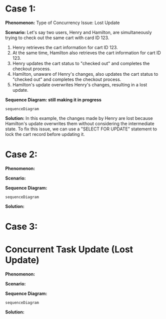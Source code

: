 # Case 1: 

**Phenomenon:**
Type of Concurrency Issue: Lost Update

**Scenario:** 
Let's say two users, Henry and Hamilton, are simultaneously trying to check out the same cart with card ID 123. 

1. Henry retrieves the cart information for cart ID 123.
2. At the same time, Hamilton also retrieves the cart information for cart ID 123.
3. Henry updates the cart status to "checked out" and completes the checkout process.
4. Hamilton, unaware of Henry's changes, also updates the cart status to "checked out" and completes the checkout process.
5. Hamilton's update overwrites Henry's changes, resulting in a lost update.

**Sequence Diagram: still making it in progress**
```mermaid
sequenceDiagram  
```


**Solution:**
In this example, the changes made by Henry are lost because Hamilton's update overwrites them without considering the intermediate state. To fix this issue, we can use a "SELECT FOR UPDATE" statement to lock the cart record before updating it.

# Case 2: 

**Phenomenon:**

**Scenario:** 

**Sequence Diagram:**
```mermaid
sequenceDiagram  
```

**Solution:**

# Case 3: 
# Concurrent Task Update (Lost Update)

**Phenomenon:**

**Scenario:** 

**Sequence Diagram:**
```mermaid
sequenceDiagram  
```

**Solution:**


